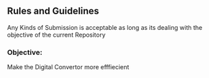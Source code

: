 ## Rules and Guidelines
Any Kinds of Submission is acceptable as long as its dealing with the objective of the current Repository
### Objective:
Make the Digital Convertor more efffiecient

